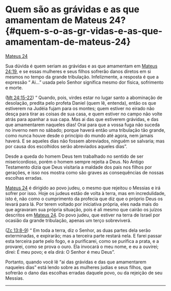 # Quem são as grávidas e as que amamentam de Mateus 24? {#quem-s-o-as-gr-vidas-e-as-que-amamentam-de-mateus-24}

[Mateus 24](http://bibliaonline.com.br/acf/mt/24)

Sua dúvida é quem seriam as grávidas e as que amamentam em [Mateus 24:19](http://bibliaonline.com.br/acf/mt/24/19), e se essas mulheres e seus filhos sofrerão danos diretos em si mesmos no tempo da grande tribulação. Infelizmente, a resposta é que a expressão “ Ai...” usada pelo Senhor significa mesmo dor física, sofrimento e morte.

([Mt 24:15-22](http://bibliaonline.com.br/acf/mt/24/15-22)) “ Quando, pois, virdes estar no lugar santo a abominação de desolação, predita pelo profeta Daniel (quem lê, entenda), então os que estiverem na Judéia fujam para os montes; quem estiver no eirado não desça para tirar as coisas de sua casa, e quem estiver no campo não volte atrás para apanhar a sua capa. Mas ai das que estiverem grávidas, e das que amamentarem naqueles dias! Orai para que a vossa fuga não suceda no inverno nem no sábado; porque haverá então uma tribulação tão grande, como nunca houve desde o princípio do mundo até agora, nem jamais haverá. E se aqueles dias não fossem abreviados, ninguém se salvaria; mas por causa dos escolhidos serão abreviados aqueles dias”.

Desde a queda do homem Deus tem trabalhado no sentido de ser misericordioso, porém o homem sempre rejeita a Deus. No Antigo Testamento dizia que Deus visitaria a maldade dos pais nos filhos por gerações, e isso nos mostra como são graves as consequências de nossas escolhas erradas.

[Mateus 24](http://bibliaonline.com.br/acf/mt/24) é dirigido ao povo judeu, o mesmo que rejeitou o Messias e irá sofrer por isso. Hoje os judeus estão de volta à terra, mas em incredulidade, isto é, não como o cumprimento da profecia que diz que o próprio Deus os levará para lá. Por terem voltado por iniciativa própria, eles nada mais do que agravaram sua própria situação, pois é ali mesmo que cairão os juízos descritos em [Mateus 24](http://bibliaonline.com.br/acf/mt/24). Do povo judeu, que estiver na terra de Israel por ocasião da grande tribulação, apenas um terço sobreviverá.

([Zc 13:8-9](http://bibliaonline.com.br/acf/zc/13/8-9)) “ Em toda a terra, diz o Senhor, as duas partes dela serão exterminadas, e expirarão; mas a terceira parte restará nela. E farei passar esta terceira parte pelo fogo, e a purificarei, como se purifica a prata, e a provarei, como se prova o ouro. Ela invocará o meu nome, e eu a ouvirei; direi: É meu povo; e ela dirá: O Senhor é meu Deus”.

Portanto, quando você lê “ai das grávidas e das que amamentarem naqueles dias” está lendo sobre as mulheres judias e seus filhos, que sofrerão o dano das escolhas erradas daquele povo, ou da rejeição de seu Messias.

*****